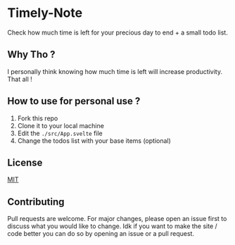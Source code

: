 # Timely-Note
Check how much time is left for your precious day to end + a small todo list.

## Why Tho ?
I personally think knowing how much time is left will increase productivity. That all !

## How to use for personal use ?
1. Fork this repo
2. Clone it to your local machine
3. Edit the `./src/App.svelte` file
4. Change the todos list with your base items (optional)

## License
[MIT](./LICENSE.md)

## Contributing
Pull requests are welcome. For major changes, please open an issue first to discuss what you would like to change.
Idk if you want to make the site / code better you can do so by opening an issue or a pull request.